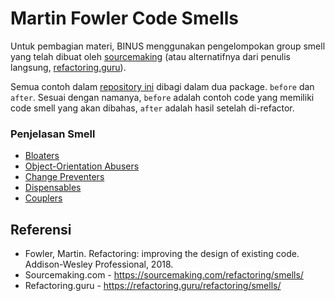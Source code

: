 # Martin Fowler Code Smells

Untuk pembagian materi, BINUS menggunakan pengelompokan group smell yang telah dibuat oleh [sourcemaking](https://sourcemaking.com/refactoring) (atau alternatifnya dari penulis langsung, [refactoring.guru](https://refactoring.guru/refactoring/smells/)).

Semua contoh dalam [repository ini](https://github.com/mrp130/smell/tree/master/src/fowler/) dibagi dalam dua package. `before` dan `after`. Sesuai dengan namanya, `before` adalah contoh code yang memiliki code smell yang akan dibahas, `after` adalah hasil setelah di-refactor.

### Penjelasan Smell

- [Bloaters](bloaters)
- [Object-Orientation Abusers](oo-abusers)
- [Change Preventers](change-preventers)
- [Dispensables](dispensables)
- [Couplers](couplers)

## Referensi

- Fowler, Martin. Refactoring: improving the design of existing code. Addison-Wesley Professional, 2018.
- Sourcemaking.com - https://sourcemaking.com/refactoring/smells/
- Refactoring.guru - https://refactoring.guru/refactoring/smells/